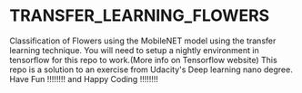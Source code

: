 # TRANSFER_LEARNING_FLOWERS
Classification of Flowers using the MobileNET model using the transfer learning technique.
You will need to setup a nightly environment in tensorflow for this repo to work.(More info on Tensorflow website)
This repo is a solution to an exercise from Udacity's Deep learning nano degree.
Have Fun !!!!!!!! and Happy Coding !!!!!!!!
